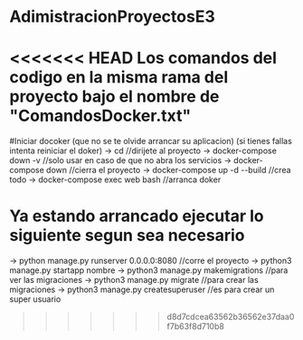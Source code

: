 # AdimistracionProyectosE3

<<<<<<< HEAD
Los comandos del codigo en la misma rama del proyecto bajo el nombre de "ComandosDocker.txt"
=======
#Iniciar docoker
(que no se te olvide arrancar su aplicacion)
(si tienes fallas intenta reiniciar el doker)
-> cd //dirijete al proyecto
-> docker-compose down -v //solo usar en caso de que no abra los servicios
-> docker-compose down //cierra el proyecto
-> docker-compose up -d --build //crea todo
-> docker-compose exec web bash //arranca doker

# Ya estando arrancado ejecutar lo siguiente segun sea necesario
-> python manage.py runserver 0.0.0.0:8080 //corre el proyecto
-> python3 manage.py startapp nombre
-> python3 manage.py makemigrations //para ver las migraciones
-> python3 manage.py migrate //para crear las migraciones
-> python3 manage.py createsuperuser //es para crear un super usuario
>>>>>>> d8d7cdcea63562b36562e37daa0f7b63f8d710b8
